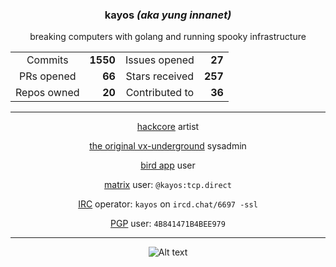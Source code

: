 <div align="center">
 <h3> kayos <i>(aka yung innanet)</i> </h3>
 breaking computers with golang and running spooky infrastructure <p />

  |  |  |  |  |
  |:---------:|------:|:---------:|------:|
  | Commits | **1550** | Issues opened | **27** |
  | PRs opened | **66** | Stars received | **257** |
  | Repos owned | **20** | Contributed to | **36** |

---

 [hackcore](https://soundcloud.com/queed-inc) artist  

 [the original vx-underground](https://vxug.fakedoma.in) sysadmin  

 [bird app](https://twitter.com/yunginnanet) user

 [matrix](https://www.matrix.org/) user: `@kayos:tcp.direct`

 [IRC](https://github.com/ergochat/ergo) operator: `kayos` on `ircd.chat/6697 -ssl`

 [PGP](https://pgp.mit.edu/pks/lookup?op=get&search=0x4B841471B4BEE979) user: `4B841471B4BEE979`

---

![Alt text](https://spotify-recently-played-readme.vercel.app/api?user=t3wbn08kl3uunq96785bd2sl9&unique=1&width=500)

</div>
